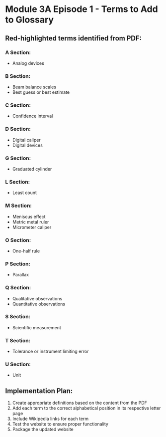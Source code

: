 # Module 3A Episode 1 - Terms to Add to Glossary

## Red-highlighted terms identified from PDF:

### A Section:
- Analog devices

### B Section:
- Beam balance scales
- Best guess or best estimate

### C Section:
- Confidence interval

### D Section:
- Digital caliper
- Digital devices

### G Section:
- Graduated cylinder

### L Section:
- Least count

### M Section:
- Meniscus effect
- Metric metal ruler
- Micrometer caliper

### O Section:
- One-half rule

### P Section:
- Parallax

### Q Section:
- Qualitative observations
- Quantitative observations

### S Section:
- Scientific measurement

### T Section:
- Tolerance or instrument limiting error

### U Section:
- Unit

## Implementation Plan:
1. Create appropriate definitions based on the content from the PDF
2. Add each term to the correct alphabetical position in its respective letter page
3. Include Wikipedia links for each term
4. Test the website to ensure proper functionality
5. Package the updated website


